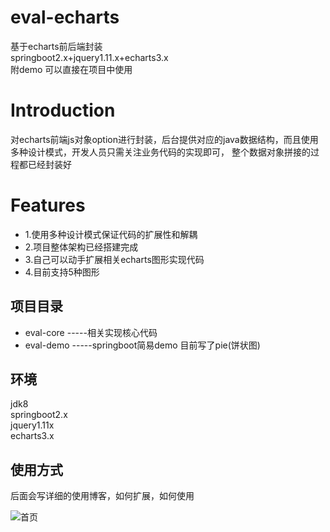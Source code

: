 # eval-echarts
基于echarts前后端封装 <br>
springboot2.x+jquery1.11.x+echarts3.x<br>
附demo 可以直接在项目中使用

Introduction
====

对echarts前端js对象option进行封装，后台提供对应的java数据结构，而且使用多种设计模式，开发人员只需关注业务代码的实现即可，
整个数据对象拼接的过程都已经封装好

Features
====
* 1.使用多种设计模式保证代码的扩展性和解耦
* 2.项目整体架构已经搭建完成
* 3.自己可以动手扩展相关echarts图形实现代码
* 4.目前支持5种图形


项目目录
----
* eval-core -----相关实现核心代码
* eval-demo   -----springboot简易demo 目前写了pie(饼状图)

环境
----
jdk8 <br>
springboot2.x <br>
jquery1.11x <br>
echarts3.x

使用方式
----
后面会写详细的使用博客，如何扩展，如何使用

![首页](https://github.com/huajiexiewenfeng/eval-echarts/blob/master/img/index.png)
